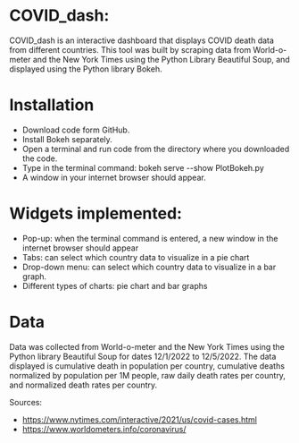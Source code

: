 # COVID_dash:
COVID_dash is an interactive dashboard that displays COVID death data from different countries. This tool was built by scraping data from World-o-meter and the New York Times using the Python Library Beautiful Soup, and displayed using the Python library Bokeh. 

# Installation
* Download code form GitHub.
* Install Bokeh separately.
* Open a terminal and run code from the directory where you downloaded the code.
* Type in the terminal command: bokeh serve --show PlotBokeh.py
* A window in your internet browser should appear. 

# Widgets implemented:
* Pop-up: when the terminal command is entered, a new window in the internet browser should appear
* Tabs: can select which country data to visualize in a pie chart
* Drop-down menu: can select which country data to visualize in a bar graph.
* Different types of charts: pie chart and bar graphs

# Data
Data was collected from World-o-meter and the New York Times using the Python library Beautiful Soup for dates 12/1/2022 to 12/5/2022. The data displayed is cumulative death in population per country, cumulative deaths normalized by population per 1M people, raw daily death rates per country, and normalized death rates per country.

Sources: 
* https://www.nytimes.com/interactive/2021/us/covid-cases.html
* https://www.worldometers.info/coronavirus/




